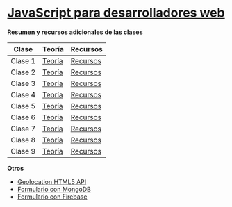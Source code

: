 [JavaScript para desarrolladores web](http://fictizia.com/formacion/curso_javascript)
=================

**Resumen y recursos adicionales de las clases**

Clase | Teoría | Recursos
------------ | ------------- | -------------
Clase 1 | [Teoría](https://github.com/UlisesGascon/curso-js-web-developers-092015/blob/master/Ulises/teoria/clase1.js) | [Recursos](https://github.com/UlisesGascon/curso-js-web-developers-092015/blob/master/Ulises/recursos/clase1.md)
Clase 2 | [Teoría](https://github.com/UlisesGascon/curso-js-web-developers-092015/blob/master/Ulises/teoria/clase2.js) | [Recursos](https://github.com/UlisesGascon/curso-js-web-developers-092015/blob/master/Ulises/recursos/clase2.md)
Clase 3 | [Teoría](https://github.com/UlisesGascon/curso-js-web-developers-092015/blob/master/Ulises/teoria/clase3.js) | [Recursos](https://github.com/UlisesGascon/curso-js-web-developers-092015/blob/master/Ulises/recursos/clase3.md)
Clase 4 | [Teoría](https://github.com/UlisesGascon/curso-js-web-developers-092015/blob/master/Ulises/teoria/clase4.js) | [Recursos](https://github.com/UlisesGascon/curso-js-web-developers-092015/blob/master/Ulises/recursos/clase4.md)
Clase 5 | [Teoría](https://github.com/UlisesGascon/curso-js-web-developers-092015/blob/master/Ulises/teoria/clase5.js) | [Recursos](https://github.com/UlisesGascon/curso-js-web-developers-092015/blob/master/Ulises/recursos/clase5.md)
Clase 6 | [Teoría](https://github.com/UlisesGascon/curso-js-web-developers-092015/blob/master/Ulises/teoria/clase6.js) | [Recursos](https://github.com/UlisesGascon/curso-js-web-developers-092015/blob/master/Ulises/recursos/clase6.md)
Clase 7 | [Teoría](https://github.com/UlisesGascon/curso-js-web-developers-092015/blob/master/Ulises/teoria/clase7.js) | [Recursos](https://github.com/UlisesGascon/curso-js-web-developers-092015/blob/master/Ulises/recursos/clase7.md)
Clase 8 | [Teoría](https://github.com/UlisesGascon/curso-js-web-developers-092015/blob/master/Ulises/teoria/clase8.js) | [Recursos](https://github.com/UlisesGascon/curso-js-web-developers-092015/blob/master/Ulises/recursos/clase8.md)
Clase 9 | [Teoría](https://github.com/UlisesGascon/curso-js-web-developers-092015/blob/master/Ulises/teoria/clase9.js) | [Recursos](https://github.com/UlisesGascon/curso-js-web-developers-092015/blob/master/Ulises/recursos/clase9.md)


**Otros**

- [Geolocation HTML5 API](https://github.com/UlisesGascon/curso-js-web-developers-092015/blob/master/Ulises/otros/geolocation)
- [Formulario con MongoDB](https://github.com/UlisesGascon/curso-js-web-developers-092015/tree/master/Ulises/otros/formularioMongoDB)
- [Formulario con Firebase](https://github.com/UlisesGascon/curso-js-web-developers-092015/tree/master/Ulises/otros/formularioFirebase)